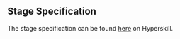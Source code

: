 ## Stage Specification

The stage specification can be found [here](https://hyperskill.org/projects/90/stages/501/implement) on Hyperskill.
